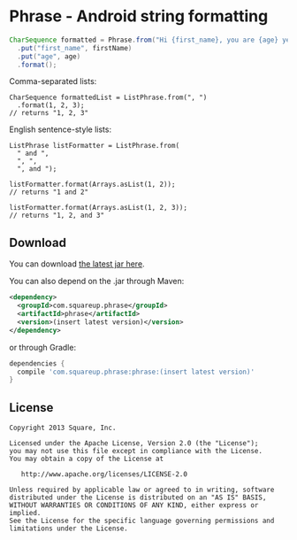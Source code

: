 Phrase - Android string formatting
==================================

```java
CharSequence formatted = Phrase.from("Hi {first_name}, you are {age} years old.")
  .put("first_name", firstName)
  .put("age", age)
  .format();
```

Comma-separated lists:
```
CharSequence formattedList = ListPhrase.from(", ")
  .format(1, 2, 3);
// returns "1, 2, 3"
```

English sentence-style lists:
```
ListPhrase listFormatter = ListPhrase.from(
  " and ",
  ", ",
  ", and ");

listFormatter.format(Arrays.asList(1, 2));
// returns "1 and 2"

listFormatter.format(Arrays.asList(1, 2, 3));
// returns "1, 2, and 3"
```

Download
--------

You can download [the latest jar here][jar].

You can also depend on the .jar through Maven:

```xml
<dependency>
  <groupId>com.squareup.phrase</groupId>
  <artifactId>phrase</artifactId>
  <version>(insert latest version)</version>
</dependency>
```

or through Gradle:

```groovy
dependencies {
  compile 'com.squareup.phrase:phrase:(insert latest version)'
}
```

License
-------

    Copyright 2013 Square, Inc.

    Licensed under the Apache License, Version 2.0 (the "License");
    you may not use this file except in compliance with the License.
    You may obtain a copy of the License at

       http://www.apache.org/licenses/LICENSE-2.0

    Unless required by applicable law or agreed to in writing, software
    distributed under the License is distributed on an "AS IS" BASIS,
    WITHOUT WARRANTIES OR CONDITIONS OF ANY KIND, either express or implied.
    See the License for the specific language governing permissions and
    limitations under the License.


[jar]: http://repository.sonatype.org/service/local/artifact/maven/redirect?r=central-proxy&g=com.squareup.phrase&a=phrase&v=LATEST
